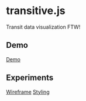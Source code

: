 transitive.js
=============

Transit data visualization FTW!

## Demo

[Demo](http://conveyal.github.io/transitive.js/example/index.html "Demo")

## Experiments

[Wireframe](http://conveyal.github.io/transitive.js/experiments/wireframe/client/index.html "Wireframe Demo")
[Styling](http://conveyal.github.io/transitive.js/experiments/styling/client/index.html "Styling Demo")
